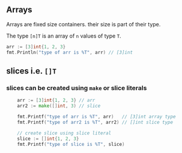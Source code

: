 

## Arrays

Arrays are fixed size containers. their size is part of their type.

The type `[n]T` is an array of `n` values of type `T`.

```go
arr := [3]int{1, 2, 3}
fmt.Println("type of arr is %T", arr) // [3]int

```

## slices i.e. `[]T`

### slices can be created using `make` or slice literals

```go
	arr := [3]int{1, 2, 3} // arr
	arr2 := make([]int, 3) // slice

	fmt.Printf("type of arr is %T", arr)   // [3]int array type
	fmt.Printf("type of arr2 is %T", arr2) // []int slice type

    // create slice using slice literal
    slice := []int{1, 2, 3}
    fmt.Printf("type of slice is %T", slice)
```